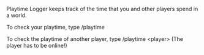 Playtime Logger keeps track of the time that you and other players spend in a world.

To check your playtime, type /playtime

To check the playtime of another player, type /playtime \<player>  (The player has to be online!)